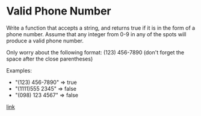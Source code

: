 # Valid Phone Number
Write a function that accepts a string, and returns true if it is in the form of a phone number.
Assume that any integer from 0-9 in any of the spots will produce a valid phone number.

Only worry about the following format:
(123) 456-7890 (don't forget the space after the close parentheses)

Examples:

- "(123) 456-7890"  => true
- "(1111)555 2345"  => false
- "(098) 123 4567"  => false

[link](https://www.codewars.com/kata/525f47c79f2f25a4db000025)